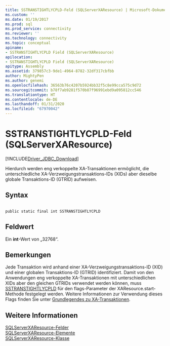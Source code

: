 ```yaml
---
title: SSTRANSTIGHTLYCPLD-Feld (SQLServerXAResource) | Microsoft-Dokumentation
ms.custom: ''
ms.date: 01/19/2017
ms.prod: sql
ms.prod_service: connectivity
ms.reviewer: ''
ms.technology: connectivity
ms.topic: conceptual
apiname:
- SSTRANSTIGHTLYCPLD Field (SQLServerXAResource)
apilocation:
- SSTRANSTIGHTLYCPLD Field (SQLServerXAResource)
apitype: Assembly
ms.assetid: 379857c3-9de1-4964-8782-32df317cbfbb
author: MightyPen
ms.author: genemi
ms.openlocfilehash: 36563b76c4207b5924bb32f5c8e99cca575c9d72
ms.sourcegitcommit: b78f7ab9281f570b87f96991ebd9a095812cc546
ms.translationtype: HT
ms.contentlocale: de-DE
ms.lasthandoff: 01/31/2020
ms.locfileid: "67970042"
---
```

# <a name="sstranstightlycpld-field-sqlserverxaresource"></a>SSTRANSTIGHTLYCPLD-Feld (SQLServerXAResource)
[!INCLUDE[Driver_JDBC_Download](../../../includes/driver_jdbc_download.md)]

  Hierdurch werden eng verkoppelte XA-Transaktionen ermöglicht, die unterschiedliche XA-Verzweigungstransaktions-IDs (XIDs) aber dieselbe globale Transaktions-ID (GTRID) aufweisen.  
  
## <a name="syntax"></a>Syntax  
  
```  
  
public static final int SSTRANSTIGHTLYCPLD  
```  
  
## <a name="field-value"></a>Feldwert  
 Ein **int**-Wert von „32768“.  
  
## <a name="remarks"></a>Bemerkungen  
 Jede Transaktion wird anhand einer XA-Verzweigungstransaktions-ID (XID) und einer globalen Transaktions-ID (GTRID) identifiziert. Damit von den Anwendungen eng verkoppelte XA-Transaktionen mit unterschiedlichen XIDs aber den gleichen GTRIDs verwendet werden können, muss [SSTRANSTIGHTLYCPLD](../../../connect/jdbc/reference/sstranstightlycpld-field-sqlserverxaresource.md) für den flags-Parameter der XAResource.start-Methode festgelegt werden. Weitere Informationen zur Verwendung dieses Flags finden Sie unter [Grundlegendes zu XA-Transaktionen](../../../connect/jdbc/understanding-xa-transactions.md).  
  
## <a name="see-also"></a>Weitere Informationen  
 [SQLServerXAResource-Felder](../../../connect/jdbc/reference/sqlserverxaresource-fields.md)   
 [SQLServerXAResource-Elemente](../../../connect/jdbc/reference/sqlserverxaresource-members.md)   
 [SQLServerXAResource-Klasse](../../../connect/jdbc/reference/sqlserverxaresource-class.md)  
  
  
